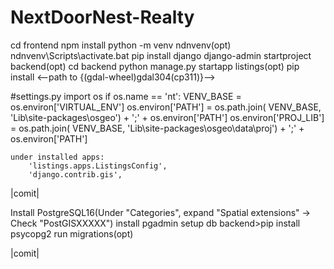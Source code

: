 # NextDoorNest-Realty
cd frontend
npm install
python -m venv ndnvenv(opt)
ndnvenv\Scripts\activate.bat
pip install django
django-admin startproject backend(opt)
cd backend
python manage.py startapp listings(opt)
pip install <--path to {(gdal-wheel)gdal304(cp311)}-->

#settings.py
    import os
    if os.name == 'nt':
        VENV_BASE = os.environ['VIRTUAL_ENV']
        os.environ['PATH'] = os.path.join(
            VENV_BASE, 'Lib\\site-packages\\osgeo') + ';' + os.environ['PATH']
        os.environ['PROJ_LIB'] = os.path.join(
            VENV_BASE, 'Lib\\site-packages\\osgeo\\data\\proj') + ';' + os.environ['PATH']

    under installed apps:
        'listings.apps.ListingsConfig',
        'django.contrib.gis',

|comit|

Install PostgreSQL16(Under "Categories", expand "Spatial extensions" -> Check "PostGISXXXXX")
install pgadmin
setup db
backend>pip install psycopg2
run migrations(opt)

|comit|


